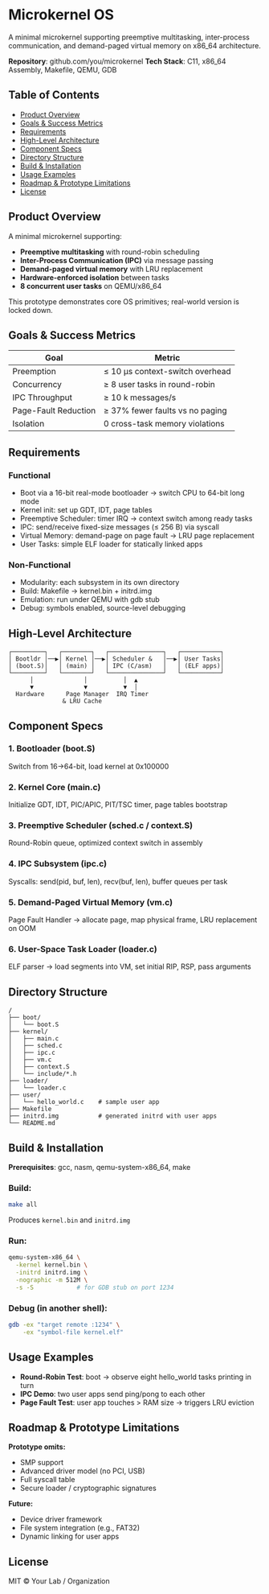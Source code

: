 # Microkernel OS

A minimal microkernel supporting preemptive multitasking, inter-process communication, and demand-paged virtual memory on x86_64 architecture.

**Repository**: github.com/you/microkernel 
**Tech Stack**: C11, x86_64 Assembly, Makefile, QEMU, GDB

## Table of Contents
- [Product Overview](#product-overview)
- [Goals & Success Metrics](#goals--success-metrics)
- [Requirements](#requirements)
- [High-Level Architecture](#high-level-architecture)
- [Component Specs](#component-specs)
- [Directory Structure](#directory-structure)
- [Build & Installation](#build--installation)
- [Usage Examples](#usage-examples)
- [Roadmap & Prototype Limitations](#roadmap--prototype-limitations)
- [License](#license)

## Product Overview

A minimal microkernel supporting:

- **Preemptive multitasking** with round-robin scheduling
- **Inter-Process Communication (IPC)** via message passing
- **Demand-paged virtual memory** with LRU replacement
- **Hardware-enforced isolation** between tasks
- **8 concurrent user tasks** on QEMU/x86_64

This prototype demonstrates core OS primitives; real-world version is locked down.

## Goals & Success Metrics

| Goal | Metric |
|------|--------|
| Preemption | ≤ 10 μs context-switch overhead |
| Concurrency | ≥ 8 user tasks in round-robin |
| IPC Throughput | ≥ 10 k messages/s |
| Page-Fault Reduction | ≥ 37% fewer faults vs no paging |
| Isolation | 0 cross-task memory violations |

## Requirements

### Functional
- Boot via a 16-bit real-mode bootloader → switch CPU to 64-bit long mode
- Kernel init: set up GDT, IDT, page tables
- Preemptive Scheduler: timer IRQ → context switch among ready tasks
- IPC: send/receive fixed-size messages (≤ 256 B) via syscall
- Virtual Memory: demand-page on page fault → LRU page replacement
- User Tasks: simple ELF loader for statically linked apps

### Non-Functional
- Modularity: each subsystem in its own directory
- Build: Makefile → kernel.bin + initrd.img
- Emulation: run under QEMU with gdb stub
- Debug: symbols enabled, source-level debugging

## High-Level Architecture

```
┌─────────┐   ┌────────┐   ┌───────────────┐   ┌───────────┐
│ Bootldr │──▶│ Kernel │──▶│ Scheduler &   │──▶│ User Tasks│
│ (boot.S)│   │ (main) │   │ IPC (C/asm)   │   │ (ELF apps)│
└─────────┘   └────────┘   └───────────────┘   └───────────┘
      │              │          │  ▲                
      ▼              ▼          ▼  │                
  Hardware      Page Manager  IRQ Timer             
               & LRU Cache                                
```

## Component Specs

### 1. Bootloader (boot.S)
Switch from 16→64-bit, load kernel at 0x100000

### 2. Kernel Core (main.c)
Initialize GDT, IDT, PIC/APIC, PIT/TSC timer, page tables bootstrap

### 3. Preemptive Scheduler (sched.c / context.S)
Round-Robin queue, optimized context switch in assembly

### 4. IPC Subsystem (ipc.c)
Syscalls: send(pid, buf, len), recv(buf, len), buffer queues per task

### 5. Demand-Paged Virtual Memory (vm.c)
Page Fault Handler → allocate page, map physical frame, LRU replacement on OOM

### 6. User-Space Task Loader (loader.c)
ELF parser → load segments into VM, set initial RIP, RSP, pass arguments

## Directory Structure

```
/
├── boot/               
│   └── boot.S
├── kernel/
│   ├── main.c
│   ├── sched.c
│   ├── ipc.c
│   ├── vm.c
│   ├── context.S
│   └── include/*.h
├── loader/
│   └── loader.c
├── user/
│   └── hello_world.c    # sample user app
├── Makefile
├── initrd.img           # generated initrd with user apps
└── README.md
```

## Build & Installation

**Prerequisites**: gcc, nasm, qemu-system-x86_64, make

### Build:
```bash
make all
```
Produces `kernel.bin` and `initrd.img`

### Run:
```bash
qemu-system-x86_64 \
  -kernel kernel.bin \
  -initrd initrd.img \
  -nographic -m 512M \
  -s -S            # for GDB stub on port 1234
```

### Debug (in another shell):
```bash
gdb -ex "target remote :1234" \
    -ex "symbol-file kernel.elf"
```

## Usage Examples

- **Round-Robin Test**: boot → observe eight hello_world tasks printing in turn
- **IPC Demo**: two user apps send ping/pong to each other
- **Page Fault Test**: user app touches > RAM size → triggers LRU eviction

## Roadmap & Prototype Limitations

**Prototype omits:**
- SMP support
- Advanced driver model (no PCI, USB)
- Full syscall table
- Secure loader / cryptographic signatures

**Future:**
- Device driver framework
- File system integration (e.g., FAT32)
- Dynamic linking for user apps

## License

MIT © Your Lab / Organization
